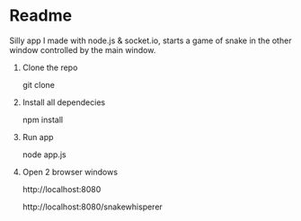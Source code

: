 # Readme

Silly app I made with node.js & socket.io, starts a game of snake in the other window controlled by the main window.


1. Clone the repo

	git clone
	
2. Install all dependecies
	
	npm install
	
3. Run app

	node app.js
	
4. Open 2 browser windows

	http://localhost:8080
	
	http://localhost:8080/snakewhisperer
	
